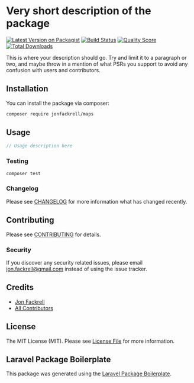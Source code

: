 # Very short description of the package

[![Latest Version on Packagist](https://img.shields.io/packagist/v/jonfackrell/maps.svg?style=flat-square)](https://packagist.org/packages/jonfackrell/maps)
[![Build Status](https://img.shields.io/travis/jonfackrell/maps/master.svg?style=flat-square)](https://travis-ci.org/jonfackrell/maps)
[![Quality Score](https://img.shields.io/scrutinizer/g/jonfackrell/maps.svg?style=flat-square)](https://scrutinizer-ci.com/g/jonfackrell/maps)
[![Total Downloads](https://img.shields.io/packagist/dt/jonfackrell/maps.svg?style=flat-square)](https://packagist.org/packages/jonfackrell/maps)

This is where your description should go. Try and limit it to a paragraph or two, and maybe throw in a mention of what PSRs you support to avoid any confusion with users and contributors.

## Installation

You can install the package via composer:

```bash
composer require jonfackrell/maps
```

## Usage

``` php
// Usage description here
```

### Testing

``` bash
composer test
```

### Changelog

Please see [CHANGELOG](CHANGELOG.md) for more information what has changed recently.

## Contributing

Please see [CONTRIBUTING](CONTRIBUTING.md) for details.

### Security

If you discover any security related issues, please email jon.fackrell@gmail.com instead of using the issue tracker.

## Credits

- [Jon Fackrell](https://github.com/jonfackrell)
- [All Contributors](../../contributors)

## License

The MIT License (MIT). Please see [License File](LICENSE.md) for more information.

## Laravel Package Boilerplate

This package was generated using the [Laravel Package Boilerplate](https://laravelpackageboilerplate.com).